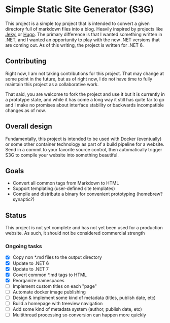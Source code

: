 # Simple Static Site Generator (S3G)

This project is a simple toy project that is intended to convert a given
directory full of markdown files into a blog. Heavily inspired by projects like
[Jekyl](https://jekyllrb.com "Jekyl homepage") or [Hugo](https://gohugo.io "Hugo
homepage"). The primary difference is that I wanted something written in .NET,
and I wanted an opportunity to play with the new .NET versions that are coming
out. As of this writing, the project is written for .NET 6.

## Contributing

Right now, I am not taking contributions for this project.  That may change at
some point in the future, but as of right now, I do not have time to fully
maintain this project as a collaborative work. 

That said, you are welcome to fork the project and use it but it is currently 
in a prototype state, and while it has come a long way it still has quite far 
to go and I make no promises about interface stability or backwards incompatible 
changes as of now.

## Overall design

Fundamentally, this project is intended to be used with Docker (eventually) or
some other container technology as part of a build pipeline for a website. Send
in a commit to your favorite source control, then automatically trigger S3G to
compile your website into something beautiful.

## Goals

- Convert all common tags from Markdown to HTML
- Support templating (user-defined site templates)
- Compile and distribute a binary for convenient prototyping (homebrew?
synaptic?)

## Status

This project is not yet complete and has not yet been used for a production
website. As such, it should not be considered commercial strength

### Ongoing tasks

- [X] Copy non *.md files to the output directory
- [X] Update to .NET 6
- [x] Update to .NET 7
- [X] Covert common *.md tags to HTML
- [x] Reorganize namespaces 
- [ ] Implement custom titles on each "page"
- [ ] Automate docker image publishing
- [ ] Design & implement some kind of metadata (titles, publish date, etc)
- [ ] Build a homepage with treeview navigation
- [ ] Add some kind of metadata system (author, publish date, etc)
- [ ] Multithread processing so conversion can happen more quickly

